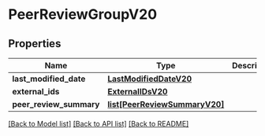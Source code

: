 # PeerReviewGroupV20

## Properties
Name | Type | Description | Notes
------------ | ------------- | ------------- | -------------
**last_modified_date** | [**LastModifiedDateV20**](LastModifiedDateV20.md) |  | [optional] 
**external_ids** | [**ExternalIDsV20**](ExternalIDsV20.md) |  | [optional] 
**peer_review_summary** | [**list[PeerReviewSummaryV20]**](PeerReviewSummaryV20.md) |  | [optional] 

[[Back to Model list]](../README.md#documentation-for-models) [[Back to API list]](../README.md#documentation-for-api-endpoints) [[Back to README]](../README.md)


